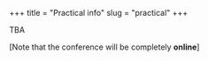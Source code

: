 +++
title = "Practical info"
slug = "practical"
+++

TBA

[Note that the conference will be completely **online**]
